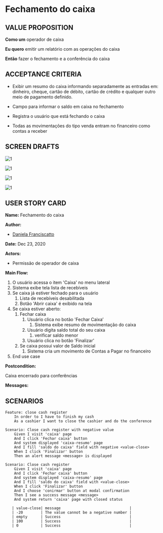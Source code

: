 # Fechamento do caixa

## VALUE PROPOSITION

 **Como um** operador de caixa

 **Eu quero** emitir um relatório com as operações do caixa

 **Então** fazer o fechamento e a conferência do caixa

## ACCEPTANCE CRITERIA

- Exibir um resumo do caixa informando separadamente as entradas em: dinheiro, cheque, cartão de débito, cartão de crédito e qualquer outro meio de pagamento definido.

- Campo para informar o saldo em caixa no fechamento

- Registra o usuário que está fechando o caixa

- Todas as movimentações do tipo venda entram no financeiro como contas a receber

## SCREEN DRAFTS

![1](/img/must-ERP/fechamento-caixa1.png)

![1](/img/must-ERP/fechamento-caixa2.png)

![1](/img/must-ERP/fechamento-caixa3.png)

![1](/img/must-ERP/fechamento-caixa4.png)

## USER STORY CARD

**Name:** Fechamento do caixa

**Author:** 

- [Daniela Franciscatto](https://github.com/danielaanjos) 

**Date:** Dec 23, 2020

**Actors:**  

- Permissão de operador de caixa

**Main Flow:**

1. O usuário acessa o item 'Caixa' no menu lateral
2. Sistema exibe tela lista de recebíveis
3. Se caixa  já estiver fechado para o usuário
    1. Lista de recebíveis desabilitada
    2. Botão 'Abrir caixa' é exibido na tela
4. Se caixa estiver aberto:
    1. Fechar caixa
        1. Usuário clica no botão 'Fechar Caixa’
            1. Sistema exibe resumo de movimentação do caixa
        2. Usuário digita saldo total do seu caixa
            1. verificar saldo menor
        3. Usuário clica no botão 'Finalizar'
    2. Se caixa possui valor de Saldo inicial
        1. Sistema cria um movimento de Contas a Pagar no financeiro
5. End use case

**Postcondition:**

Caixa encerrado para conferências

**Messages:**



## SCENARIOS

```gherkin
Feature: close cash register
    In order to I have to finish my cash
    As a cashier I want to close the cashier and do the conference
    
Scenario: Close cash register with negative value
    Given I visit 'caixa' page
    And I click 'Fechar caixa' button
    And system displayed 'caixa-resumo' page
    And I fill 'saldo do caixa' field with negative <value-close>
    When I click 'Finalizar' button
    Then an alert message <message> is displayed

Scenario: Close cash register
    Given I visit 'caixa' page
    And I click 'Fechar caixa' button
    And system displayed 'caixa-resumo' page
    And I fill 'saldo do caixa' field with <value-close>
    When I click 'Finalizar' button
    And I choose 'conirmar' button at modal confirmation
    Then I see a success message <message>
    And system return 'caixa' page with closed status

   | value-close| message                               |
   | -20        | The value cannot be a negative number |
   | empty      | Success                               |
   | 100        | Success                               |
   | 0          | Success                               |
```